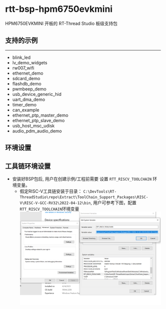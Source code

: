 # rtt-bsp-hpm6750evkmini

HPM6750EVKMINI 开板的 RT-Thread Studio 板级支持包

## 支持的示例
***
- blink_led
- lv_demo_widgets
- rw007_wifi
- ethernet_demo
- sdcard_demo
- flashdb_demo
- pwmbeep_demo
- usb_device_generic_hid
- uart_dma_demo
- timer_demo
- can_example
- ethernet_ptp_master_demo
- ethernet_ptp_slave_demo
- usb_host_msc_udisk
- audio_pdm_audio_demo


## 环境设置

## 工具链环境设置
- 安装好BSP包后, 用户在创建示例/工程前需要 设置 `RTT_RISCV_TOOLCHAIN` 环境变量。
    - 假定RISC-V工具链安装于目录： `C:\DevTools\RT-ThreadStudio\repo\Extract\ToolChain_Support_Packages\RISC-V\RISC-V-GCC-RV32\2022-04-12\bin`, 用户可参考下图，配置`RTT_RISCV_TOOLCHAIN`环境变量 
    ![设置 RTT_RISCV_TOOLCHAIN 环境变量](documents/images/set_rtt_riscv_toolchain_env.png)
